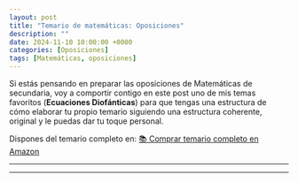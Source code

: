 ```yaml
---
layout: post
title: "Temario de matemáticas: Oposiciones"
description: ""
date: 2024-11-10 10:00:00 +0000
categories: [Oposiciones]
tags: [Matemáticas, oposiciones]
---
```


Si estás pensando en preparar las oposiciones de Matemáticas de secundaria, voy a comportir contigo en este post uno de mis temas favoritos (**Ecuaciones Diofánticas**) para que tengas una estructura de cómo elaborar tu propio temario siguiendo una estructura coherente, original y le puedas dar tu toque personal.

Dispones del temario completo en:
[📚 Comprar temario completo en Amazon](https://www.amazon.es/dp/B0DRZ6B4X5?binding=kindle_edition&qid=1735753115&sr=8-6&ref=dbs_dp_rwt_sb_unkn_tkin)

---

<object data="../../assets/files/oposciones/tema15.pdf" width="100%" height="500" type='application/pdf'></object>


---

